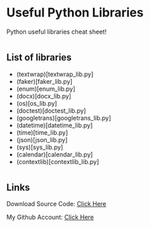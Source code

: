 # Useful Python Libraries
Python useful libraries cheat sheet!

#
## List of libraries
- (textwrap)[textwrap_lib.py]
- (faker)[faker_lib.py]
- (enum)[enum_lib.py]
- (docx)[docx_lib.py]
- (os)[os_lib.py]
- (doctest)[doctest_lib.py]
- (googletrans)[googletrans_lib.py]
- (datetime)[datetime_lib.py]
- (time)[time_lib.py]
- (json)[json_lib.py]
- (sys)[sys_lib.py]
- (calendar)[calendar_lib.py]
- (contextlib)[contextlib_lib.py]

#
## Links

Download Source Code: [Click Here](https://github.com/dori-dev/useful-python-libraries/archive/refs/heads/master.zip)

My Github Account: [Click Here](https://github.com/dori-dev/)
